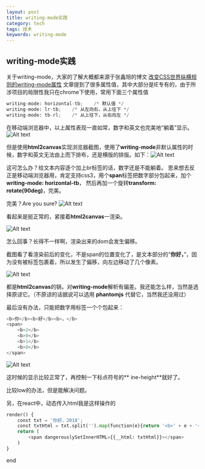 ```yaml
---
layout: post
title: writing-mode实践
category: tech
tags: 技术
keywords: writing-mode
---
```


## writing-mode实践

关于writing-mode，大家的了解大概都来源于张鑫旭的博文 [改变CSS世界纵横规则的writing-mode属性](http://www.zhangxinxu.com/wordpress/2016/04/css-writing-mode)
文章提到了很多属性值，其中大部分是IE专有的，由于所涉项目的局限性我只在chrome下使用，常用下面三个属性值
``` python
writing-mode: horizontal-tb;    /* 默认值 */
writing-mode: lr-tb;    /* 从左向右，从上往下 */
writing-mode: tb-rl;    /* 从上往下，从右向左 */
```
在移动端浏览器中，以上属性表现一直如常，数字和英文也完美地“躺着”显示。
![Alt text](/2018-02-24/1.png)



但是使用**html2canvas**实现浏览器截图，使用了**writing-mode**非默认属性的时候，数字和英文无法由上而下排布，还是横版的排版。如下：![Alt text](/2018-02-24/2.png)




这可怎么办？给文本内容逐个加上br标签的话，数字还是不能躺着。
思来想去反正是移动端浏览器用，肯定支持css3，用个**span**标签把数字部分包起来，加个**writing-mode: horizontal-tb**，
然后再加一个旋转**transform: rotate(90deg)**，完美。



完美？Are you sure?
![Alt text](/2018-02-24/3.png)


看起来是挺正常的，紧接着**html2canvas**一渲染。

![Alt text](/2018-02-24/4.png)

怎么回事？长得不一样啊，渲染出来的dom会发生偏移。



截图看了看渲染前后的变化，不是span的位置变化了，是文本部分的“**你好，**”，因为没有被标签包裹着，所以发生了偏移，向左边移动了几个像素。

![Alt text](/2018-02-24/5.png)

都是**html2canvas**的锅，对**writing-mode**解析有偏差。我还能怎么样，当然是选择原谅它。（不原谅的话据说可以选用 **phantomjs** 代替它，当然我还没用过）

最后没有办法，只能把数字用标签一个个包起来：

``` python
<b>你</b><b>好</b><b>，</b>
<span>
    <b>2</b>
    <b>0</b>
    <b>1</b>
    <b>8</b>
</span>
```

![Alt text](/2018-02-24/6.png)


这时候的显示比较正常了，再控制一下标点符号的** ine-height**就好了。

比较low的办法，但是能解决问题。



另，在react中，动态传入html我是这样操作的

``` python
render() {
	const txt = '你好，2018';
	const txtHtml = txt.split('').map(function(e){return '<b>' + e + '</b>';}).join('');
	return (
		<span dangerouslySetInnerHTML={{__html: txtHtml}}></span>
	)
}
``` 
end
